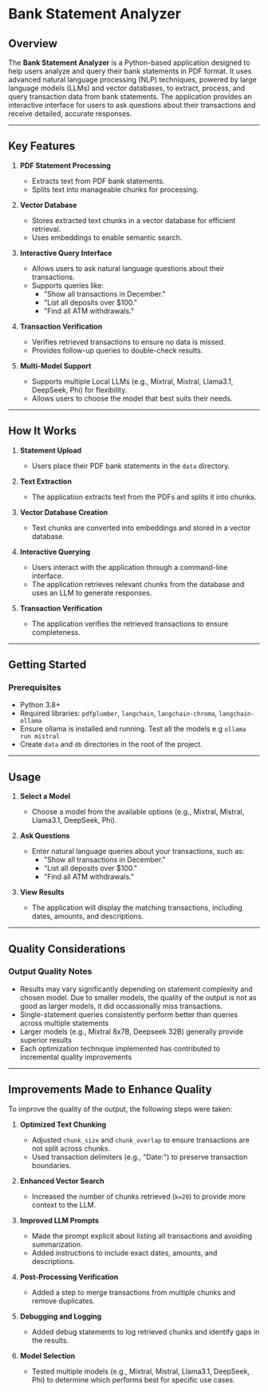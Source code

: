 # Bank Statement Analyzer

## Overview
The **Bank Statement Analyzer** is a Python-based application designed to help users analyze and query their bank statements in PDF format. It uses advanced natural language processing (NLP) techniques, powered by large language models (LLMs) and vector databases, to extract, process, and query transaction data from bank statements. The application provides an interactive interface for users to ask questions about their transactions and receive detailed, accurate responses.

---

## Key Features
1. **PDF Statement Processing**
   - Extracts text from PDF bank statements.
   - Splits text into manageable chunks for processing.

2. **Vector Database**
   - Stores extracted text chunks in a vector database for efficient retrieval.
   - Uses embeddings to enable semantic search.

3. **Interactive Query Interface**
   - Allows users to ask natural language questions about their transactions.
   - Supports queries like:
     - "Show all transactions in December."
     - "List all deposits over $100."
     - "Find all ATM withdrawals."

4. **Transaction Verification**
   - Verifies retrieved transactions to ensure no data is missed.
   - Provides follow-up queries to double-check results.

5. **Multi-Model Support**
   - Supports multiple Local LLMs (e.g., Mixtral, Mistral, Llama3.1, DeepSeek, Phi) for flexibility.
   - Allows users to choose the model that best suits their needs.

---

## How It Works
1. **Statement Upload**
   - Users place their PDF bank statements in the `data` directory.

2. **Text Extraction**
   - The application extracts text from the PDFs and splits it into chunks.

3. **Vector Database Creation**
   - Text chunks are converted into embeddings and stored in a vector database.

4. **Interactive Querying**
   - Users interact with the application through a command-line interface.
   - The application retrieves relevant chunks from the database and uses an LLM to generate responses.

5. **Transaction Verification**
   - The application verifies the retrieved transactions to ensure completeness.

---

## Getting Started

### Prerequisites
- Python 3.8+
- Required libraries: `pdfplumber`, `langchain`, `langchain-chroma`, `langchain-ollama`
- Ensure ollama is installed and running. Test all the models e.g `ollama run mistral`
- Create `data` and `db` directories in the root of the project.

---

## Usage
1. **Select a Model**
   - Choose a model from the available options (e.g., Mixtral, Mistral, Llama3.1, DeepSeek, Phi).

2. **Ask Questions**
   - Enter natural language queries about your transactions, such as:
     - "Show all transactions in December."
     - "List all deposits over $100."
     - "Find all ATM withdrawals."

3. **View Results**
   - The application will display the matching transactions, including dates, amounts, and descriptions.

---

## Quality Considerations

### Output Quality Notes

- Results may vary significantly depending on statement complexity and chosen model. Due to smaller models, the quality of the output is not as good as larger models, it did occassionally miss transactions.
- Single-statement queries consistently perform better than queries across multiple statements
- Larger models (e.g., Mixtral 8x7B, Deepseek 32B) generally provide superior results
- Each optimization technique implemented has contributed to incremental quality improvements

---

## Improvements Made to Enhance Quality
To improve the quality of the output, the following steps were taken:
1. **Optimized Text Chunking**
   - Adjusted `chunk_size` and `chunk_overlap` to ensure transactions are not split across chunks.
   - Used transaction delimiters (e.g., "Date:") to preserve transaction boundaries.

2. **Enhanced Vector Search**
   - Increased the number of chunks retrieved (`k=20`) to provide more context to the LLM.

3. **Improved LLM Prompts**
   - Made the prompt explicit about listing all transactions and avoiding summarization.
   - Added instructions to include exact dates, amounts, and descriptions.

4. **Post-Processing Verification**
   - Added a step to merge transactions from multiple chunks and remove duplicates.

5. **Debugging and Logging**
   - Added debug statements to log retrieved chunks and identify gaps in the results.

6. **Model Selection**
   - Tested multiple models (e.g., Mixtral, Mistral, Llama3.1, DeepSeek, Phi) to determine which performs best for specific use cases.

